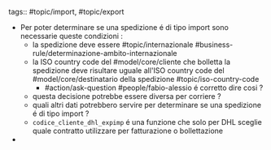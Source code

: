 tags:: #topic/import, #topic/export

- Per poter determinare se una spedizione é di tipo import sono necessarie queste condizioni :
	- la spedizione deve essere #topic/internazionale #business-rule/determinazione-ambito-internazionale
	- la ISO country code del #model/core/cliente che bolletta la spedizione deve risultare uguale all'ISO country code del #model/core/destinatario della spedizione #topic/iso-country-code
		- #action/ask-question #people/fabio-alessio é corretto dire cosi ?
	- questa decisione potrebbe essere diversa per corriere ?
	- quali altri dati potrebbero servire per determinare se una spedizione é di tipo import ?
	- `codice_cliente_dhl_expimp` é una funzione che solo per DHL sceglie quale contratto utilizzare per fatturazione o bollettazione
-